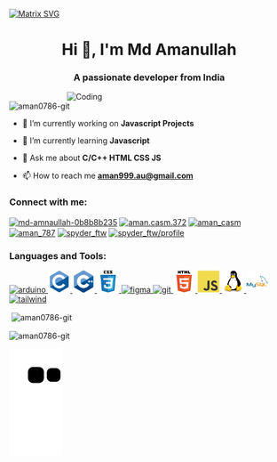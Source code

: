 [![Matrix SVG](https://raw.githubusercontent.com/rodrigograca31/rodrigograca31/master/matrix.svg)](https://aman0786-git.io)
<h1 align="center">Hi 👋, I'm Md Amanullah</h1>
<h3 align="center">A passionate developer from India</h3>

<img align="right" alt="Coding" width="400" src="https://camo.githubusercontent.com/5ddf73ad3a205111cf8c686f687fc216c2946a75005718c8da5b837ad9de78c9/68747470733a2f2f7468756d62732e6766796361742e636f6d2f4576696c4e657874446576696c666973682d736d616c6c2e676966">

<p align="left"> <img src="https://komarev.com/ghpvc/?username=aman0786-git&label=Profile%20views&color=0e75b6&style=flat" alt="aman0786-git" /> </p>

- 🔭 I’m currently working on **Javascript Projects**

- 🌱 I’m currently learning **Javascript**

- 💬 Ask me about **C/C++ HTML CSS JS**

- 📫 How to reach me **aman999.au@gmail.com**

<h3 align="left">Connect with me:</h3>
<p align="left">
<a href="https://linkedin.com/in/md-amnaullah-0b8b8b235" target="blank"><img align="center" src="https://raw.githubusercontent.com/rahuldkjain/github-profile-readme-generator/master/src/images/icons/Social/linked-in-alt.svg" alt="md-amnaullah-0b8b8b235" height="30" width="40" /></a>
<a href="https://fb.com/aman.casm.372" target="blank"><img align="center" src="https://raw.githubusercontent.com/rahuldkjain/github-profile-readme-generator/master/src/images/icons/Social/facebook.svg" alt="aman.casm.372" height="30" width="40" /></a>
<a href="https://instagram.com/aman_casm" target="blank"><img align="center" src="https://raw.githubusercontent.com/rahuldkjain/github-profile-readme-generator/master/src/images/icons/Social/instagram.svg" alt="aman_casm" height="30" width="40" /></a>
<a href="https://www.codechef.com/users/aman_787" target="blank"><img align="center" src="https://cdn.jsdelivr.net/npm/simple-icons@3.1.0/icons/codechef.svg" alt="aman_787" height="30" width="40" /></a>
<a href="https://www.hackerrank.com/spyder_ftw" target="blank"><img align="center" src="https://raw.githubusercontent.com/rahuldkjain/github-profile-readme-generator/master/src/images/icons/Social/hackerrank.svg" alt="spyder_ftw" height="30" width="40" /></a>
<a href="https://auth.geeksforgeeks.org/user/spyder_ftw/profile" target="blank"><img align="center" src="https://raw.githubusercontent.com/rahuldkjain/github-profile-readme-generator/master/src/images/icons/Social/geeks-for-geeks.svg" alt="spyder_ftw/profile" height="30" width="40" /></a>
</p>

<h3 align="left">Languages and Tools:</h3>
<p align="left"> <a href="https://www.arduino.cc/" target="_blank" rel="noreferrer"> <img src="https://cdn.worldvectorlogo.com/logos/arduino-1.svg" alt="arduino" width="40" height="40"/> </a> <a href="https://www.cprogramming.com/" target="_blank" rel="noreferrer"> <img src="https://raw.githubusercontent.com/devicons/devicon/master/icons/c/c-original.svg" alt="c" width="40" height="40"/> </a> <a href="https://www.w3schools.com/cpp/" target="_blank" rel="noreferrer"> <img src="https://raw.githubusercontent.com/devicons/devicon/master/icons/cplusplus/cplusplus-original.svg" alt="cplusplus" width="40" height="40"/> </a> <a href="https://www.w3schools.com/css/" target="_blank" rel="noreferrer"> <img src="https://raw.githubusercontent.com/devicons/devicon/master/icons/css3/css3-original-wordmark.svg" alt="css3" width="40" height="40"/> </a> <a href="https://www.figma.com/" target="_blank" rel="noreferrer"> <img src="https://www.vectorlogo.zone/logos/figma/figma-icon.svg" alt="figma" width="40" height="40"/> </a> <a href="https://git-scm.com/" target="_blank" rel="noreferrer"> <img src="https://www.vectorlogo.zone/logos/git-scm/git-scm-icon.svg" alt="git" width="40" height="40"/> </a> <a href="https://www.w3.org/html/" target="_blank" rel="noreferrer"> <img src="https://raw.githubusercontent.com/devicons/devicon/master/icons/html5/html5-original-wordmark.svg" alt="html5" width="40" height="40"/> </a> <a href="https://developer.mozilla.org/en-US/docs/Web/JavaScript" target="_blank" rel="noreferrer"> <img src="https://raw.githubusercontent.com/devicons/devicon/master/icons/javascript/javascript-original.svg" alt="javascript" width="40" height="40"/> </a> <a href="https://www.linux.org/" target="_blank" rel="noreferrer"> <img src="https://raw.githubusercontent.com/devicons/devicon/master/icons/linux/linux-original.svg" alt="linux" width="40" height="40"/> </a> <a href="https://www.mysql.com/" target="_blank" rel="noreferrer"> <img src="https://raw.githubusercontent.com/devicons/devicon/master/icons/mysql/mysql-original-wordmark.svg" alt="mysql" width="40" height="40"/> </a> <a href="https://tailwindcss.com/" target="_blank" rel="noreferrer"> <img src="https://www.vectorlogo.zone/logos/tailwindcss/tailwindcss-icon.svg" alt="tailwind" width="40" height="40"/> </a> </p>

<p>&nbsp;<img align="center" src="https://github-readme-stats.vercel.app/api?username=aman0786-git&theme=jolly&show_icons=true&locale=en" alt="aman0786-git" /></p>

<p><img align="center" src="https://github-readme-streak-stats.herokuapp.com/?user=aman0786-git&theme=jolly" alt="aman0786-git" /></p>

![Snake animation](https://github.com/Aman0786-git/Aman0786-git/blob/output/github-contribution-grid-snake.svg)
